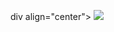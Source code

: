 div align="center"> <img src="https://metrics.lecoq.io/sun0225SUN?template=classic&config.timezone=Asia%2FShanghai"> </div>
<!---
vonos/vonos is a ✨ special ✨ repository because its `README.md` (this file) appears on your GitHub profile.
You can click the Preview link to take a look at your changes.
--->
